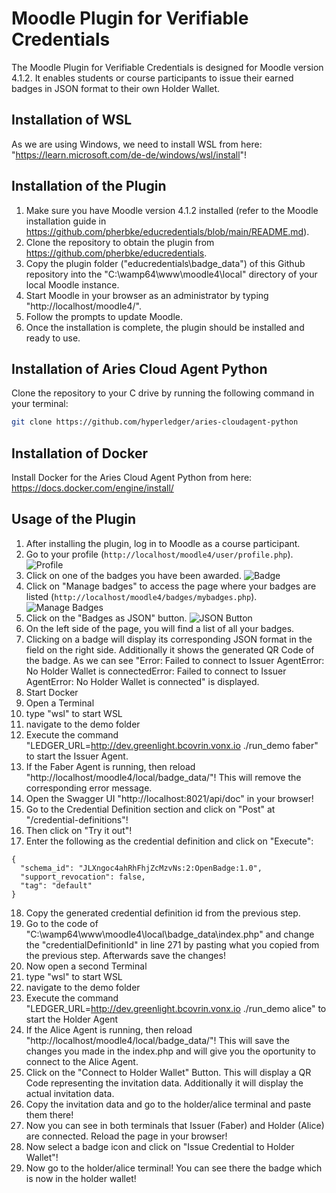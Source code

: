 # Moodle Plugin for Verifiable Credentials

The Moodle Plugin for Verifiable Credentials is designed for Moodle version 4.1.2. It enables students or course participants to issue their earned badges in JSON format to their own Holder Wallet.

## Installation of WSL

As we are using Windows, we need to install WSL from here: "https://learn.microsoft.com/de-de/windows/wsl/install"!

## Installation of the Plugin

1. Make sure you have Moodle version 4.1.2 installed (refer to the Moodle installation guide in https://github.com/pherbke/educredentials/blob/main/README.md).
2. Clone the repository to obtain the plugin from https://github.com/pherbke/educredentials.
3. Copy the plugin folder ("educredentials\badge_data") of this Github repository into the "C:\wamp64\www\moodle4\local" directory of your local Moodle instance.
4. Start Moodle in your browser as an administrator by typing "http://localhost/moodle4/".
5. Follow the prompts to update Moodle.
6. Once the installation is complete, the plugin should be installed and ready to use.

## Installation of Aries Cloud Agent Python

Clone the repository to your C drive by running the following command in your terminal:
```bash
git clone https://github.com/hyperledger/aries-cloudagent-python
```

## Installation of Docker

Install Docker for the Aries Cloud Agent Python from here: https://docs.docker.com/engine/install/


## Usage of the Plugin

1. After installing the plugin, log in to Moodle as a course participant.
2. Go to your profile (`http://localhost/moodle4/user/profile.php`).
   ![Profile](https://github.com/pherbke/educredentials/assets/103564990/87530c07-caf3-4e8d-a8ac-3e7cc3fef475)
3. Click on one of the badges you have been awarded.
   ![Badge](https://github.com/pherbke/educredentials/assets/103564990/66147928-1bf5-453f-bd60-d60273d350ae)
4. Click on "Manage badges" to access the page where your badges are listed (`http://localhost/moodle4/badges/mybadges.php`).
   ![Manage Badges](https://github.com/pherbke/educredentials/assets/103564990/4a274a7d-5dd2-44f8-8b59-b564edcdd9a1)
5. Click on the "Badges as JSON" button.
   ![JSON Button](https://github.com/pherbke/educredentials/assets/103564990/4f305ca6-3099-4037-839b-3ca78d0c06ff)
6. On the left side of the page, you will find a list of all your badges.
7. Clicking on a badge will display its corresponding JSON format in the field on the right side. Additionally it shows the generated QR Code of the badge. As we can see "Error: Failed to connect to Issuer AgentError: No Holder Wallet is connectedError: Failed to connect to Issuer AgentError: No Holder Wallet is connected" is displayed. 
8. Start Docker
9. Open a Terminal
10. type "wsl" to start WSL
11. navigate to the demo folder
12. Execute the command "LEDGER_URL=http://dev.greenlight.bcovrin.vonx.io ./run_demo faber" to start the Issuer Agent.
13. If the Faber Agent is running, then reload "http://localhost/moodle4/local/badge_data/"! This will remove the corresponding error message.
14. Open the Swagger UI "http://localhost:8021/api/doc" in your browser!
15. Go to the Credential Definition section and click on "Post" at "/credential-definitions"!
16. Then click on "Try it out"!
17. Enter the following as the credential definition and click on "Execute":

```  
{
  "schema_id": "JLXngoc4ahRhFhjZcMzvNs:2:OpenBadge:1.0",
  "support_revocation": false,
  "tag": "default"
}
```
18. Copy the generated credential definition id from the previous step.
19. Go to the code of "C:\wamp64\www\moodle4\local\badge_data\index.php" and change the "credentialDefinitionId" in line 271 by pasting what you copied from the previous step. Afterwards save the changes!
20. Now open a second Terminal
21. type "wsl" to start WSL
22. navigate to the demo folder
23. Execute the command "LEDGER_URL=http://dev.greenlight.bcovrin.vonx.io ./run_demo alice" to start the Holder Agent
24. If the Alice Agent is running, then reload "http://localhost/moodle4/local/badge_data/"! This will save the changes you made in the index.php and will give you the oportunity to connect to the Alice Agent.
25. Click on the "Connect to Holder Wallet" Button. This will display a QR Code representing the invitation data. Additionally it will display the actual invitation data.
26. Copy the invitation data and go to the holder/alice terminal and paste them there!
27. Now you can see in both terminals that Issuer (Faber) and Holder (Alice) are connected. Reload the page in your browser!
28. Now select a badge icon and click on "Issue Credential to Holder Wallet"!
29. Now go to the holder/alice terminal! You can see there the badge which is now in the holder wallet! 
